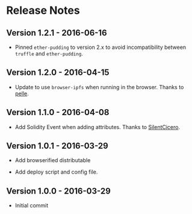 # Release Notes #

## Version 1.2.1 - 2016-06-16 ##

* Pinned `ether-pudding` to version 2.x to avoid incompatibility between `truffle` and `ether-pudding`.

## Version 1.2.0 - 2016-04-15 ##

* Update to use `browser-ipfs` when running in the browser. Thanks to [pelle](https://github.com/pelle).

## Version 1.1.0 - 2016-04-08 ##

* Add Solidity Event when adding attributes. Thanks to [SilentCicero](https://github.com/SilentCicero).

## Version 1.0.1 - 2016-03-29 ##

* Add browserified distributable

* Add deploy script and config file.

## Version 1.0.0 - 2016-03-29 ##

* Initial commit
